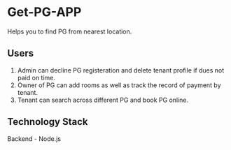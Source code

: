 # Get-PG-APP
Helps you to find PG from nearest location.

## Users
1. Admin can decline PG registeration and delete tenant profile if dues not paid on time.
2. Owner of PG can add rooms as well as track the record of payment by tenant.
3. Tenant can search across different PG and book PG online.

## Technology Stack
Backend - Node.js
